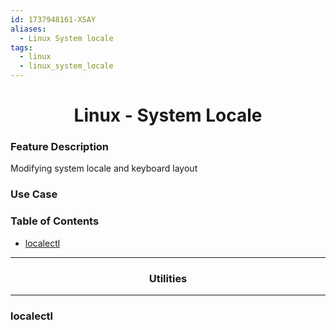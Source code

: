 ```yaml
---
id: 1737948161-XSAY
aliases:
  - Linux System locale
tags:
  - linux
  - linux_system_locale
---
```


<center>
<h1>Linux - System Locale</h1>
</center>


### Feature Description
Modifying system locale and keyboard layout

### Use Case

### Table of Contents

- [localectl](#localectl)


<center>
  <hr>
  <h3>Utilities</h3>
  <hr>
</center>


### localectl

